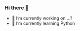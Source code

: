 ### Hi there 👋
- 🔭 I’m currently working on ...?
- 🌱 I’m currently learning Python


<!--
**KacperMachnik/KacperMachnik** is a ✨ _special_ ✨ repository because its `README.md` (this file) appears on your GitHub profile.


-->
